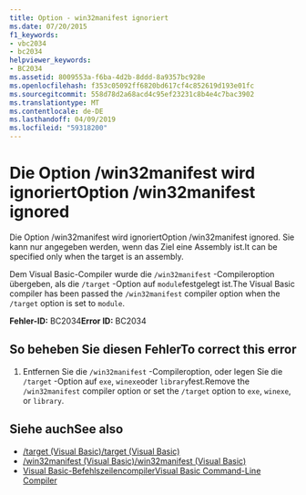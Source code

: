 ```yaml
---
title: Option - win32manifest ignoriert
ms.date: 07/20/2015
f1_keywords:
- vbc2034
- bc2034
helpviewer_keywords:
- BC2034
ms.assetid: 8009553a-f6ba-4d2b-8ddd-8a9357bc928e
ms.openlocfilehash: f353c05092ff6820bd617cf4c852619d193e01fc
ms.sourcegitcommit: 558d78d2a68acd4c95ef23231c8b4e4c7bac3902
ms.translationtype: MT
ms.contentlocale: de-DE
ms.lasthandoff: 04/09/2019
ms.locfileid: "59318200"
---
```

# <a name="option-win32manifest-ignored"></a><span data-ttu-id="9420e-102">Die Option /win32manifest wird ignoriert</span><span class="sxs-lookup"><span data-stu-id="9420e-102">Option /win32manifest ignored</span></span>
<span data-ttu-id="9420e-103">Die Option /win32manifest wird ignoriert</span><span class="sxs-lookup"><span data-stu-id="9420e-103">Option /win32manifest ignored.</span></span> <span data-ttu-id="9420e-104">Sie kann nur angegeben werden, wenn das Ziel eine Assembly ist.</span><span class="sxs-lookup"><span data-stu-id="9420e-104">It can be specified only when the target is an assembly.</span></span>  
  
 <span data-ttu-id="9420e-105">Dem Visual Basic-Compiler wurde die `/win32manifest` -Compileroption übergeben, als die `/target` -Option auf `module`festgelegt ist.</span><span class="sxs-lookup"><span data-stu-id="9420e-105">The Visual Basic compiler has been passed the `/win32manifest` compiler option when the `/target` option is set to `module`.</span></span>  
  
 <span data-ttu-id="9420e-106">**Fehler-ID:** BC2034</span><span class="sxs-lookup"><span data-stu-id="9420e-106">**Error ID:** BC2034</span></span>  
  
## <a name="to-correct-this-error"></a><span data-ttu-id="9420e-107">So beheben Sie diesen Fehler</span><span class="sxs-lookup"><span data-stu-id="9420e-107">To correct this error</span></span>  
  
1. <span data-ttu-id="9420e-108">Entfernen Sie die `/win32manifest` -Compileroption, oder legen Sie die `/target` -Option auf `exe`, `winexe`oder `library`fest.</span><span class="sxs-lookup"><span data-stu-id="9420e-108">Remove the `/win32manifest` compiler option or set the `/target` option to `exe`, `winexe`, or `library`.</span></span>  
  
## <a name="see-also"></a><span data-ttu-id="9420e-109">Siehe auch</span><span class="sxs-lookup"><span data-stu-id="9420e-109">See also</span></span>

- [<span data-ttu-id="9420e-110">/target (Visual Basic)</span><span class="sxs-lookup"><span data-stu-id="9420e-110">/target (Visual Basic)</span></span>](../../visual-basic/reference/command-line-compiler/target.md)
- [<span data-ttu-id="9420e-111">/win32manifest (Visual Basic)</span><span class="sxs-lookup"><span data-stu-id="9420e-111">/win32manifest (Visual Basic)</span></span>](../../visual-basic/reference/command-line-compiler/win32manifest.md)
- [<span data-ttu-id="9420e-112">Visual Basic-Befehlszeilencompiler</span><span class="sxs-lookup"><span data-stu-id="9420e-112">Visual Basic Command-Line Compiler</span></span>](../../visual-basic/reference/command-line-compiler/index.md)
